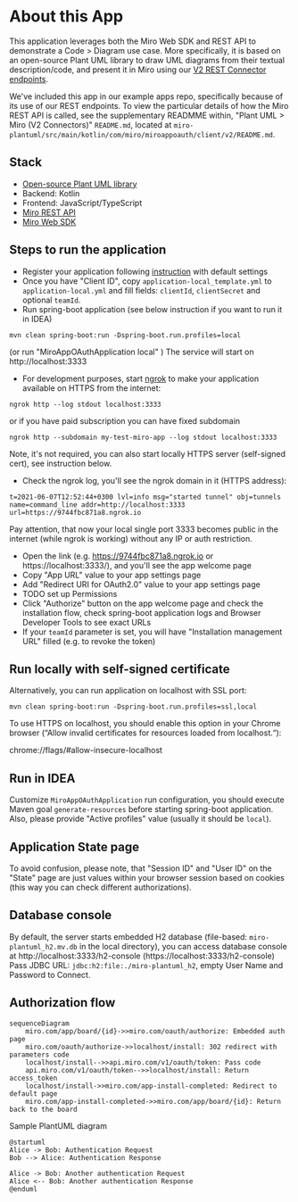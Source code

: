 
# About this App
This application leverages both the Miro Web SDK and REST API to demonstrate a Code > Diagram use case. More specifically, it is based on an open-source Plant UML library to draw UML diagrams from their textual description/code, and present it in Miro using our [V2 REST Connector endpoints](https://developers.miro.com/reference/create-connector). 

We've included this app in our example apps repo, specifically because of its use of our REST endpoints. To view the particular details of how the Miro REST API is called, see the supplementary READMME within, "Plant UML > Miro (V2 Connectors)" `README.md`, located at `miro-plantuml/src/main/kotlin/com/miro/miroappoauth/client/v2/README.md`.

## Stack
- [Open-source Plant UML library](http://plantuml.com)
- Backend: Kotlin
- Frontend: JavaScript/TypeScript
- [Miro REST API](https://developers.miro.com/reference/api-reference)
- [Miro Web SDK](https://developers.miro.com/docs/miro-web-sdk-introduction)

## Steps to run the application
- Register your application following [instruction](https://developers.miro.com/docs/getting-started)
  with default settings
- Once you have "Client ID", copy `application-local_template.yml` to `application-local.yml` and fill fields:
`clientId`, `clientSecret` and optional `teamId`.
- Run spring-boot application (see below instruction if you want to run it in IDEA)
```shell
mvn clean spring-boot:run -Dspring-boot.run.profiles=local
```
(or run "MiroAppOAuthApplication local" )
The service will start on http://localhost:3333
- For development purposes, start [ngrok](https://ngrok.com/product) to make your application available on HTTPS from the internet:
```shell
ngrok http --log stdout localhost:3333
```
or if you have paid subscription you can have fixed subdomain
```shell
ngrok http --subdomain my-test-miro-app --log stdout localhost:3333
```
Note, it's not required, you can also start locally HTTPS server (self-signed cert), see instruction below.
- Check the ngrok log, you'll see the ngrok domain in it (HTTPS address):
```
t=2021-06-07T12:52:44+0300 lvl=info msg="started tunnel" obj=tunnels name=command_line addr=http://localhost:3333 url=https://9744fbc871a8.ngrok.io
```
Pay attention, that now your local single port 3333 becomes public in the internet (while ngrok is working) 
without any IP or auth restriction.
* Open the link (e.g. https://9744fbc871a8.ngrok.io or https://localhost:3333/), and you'll see the app welcome page
* Copy "App URL" value to your app settings page
* Add "Redirect URI for OAuth2.0" value to your app settings page
* TODO set up Permissions
* Click "Authorize" button on the app welcome page and check the installation flow, check spring-boot application
logs and Browser Developer Tools to see exact URLs
* If your `teamId` parameter is set, you will have "Installation management URL" filled (e.g. to revoke the token)

## Run locally with self-signed certificate
Alternatively, you can run application on localhost with SSL port:
```shell
mvn clean spring-boot:run -Dspring-boot.run.profiles=ssl,local
```
To use HTTPS on localhost, you should enable this option in your Chrome browser
(“Allow invalid certificates for resources loaded from localhost.“):

chrome://flags/#allow-insecure-localhost

## Run in IDEA
Customize `MiroAppOAuthApplication` run configuration, you should execute Maven goal `generate-resources`
before starting spring-boot application. Also, please provide "Active profiles" value (usually it should be `local`).

## Application State page
To avoid confusion, please note, that "Session ID" and "User ID" on the "State" page are just values within your
browser session based on cookies (this way you can check different authorizations).

## Database console
By default, the server starts embedded H2 database (file-based: `miro-plantuml_h2.mv.db` in the local directory),
you can access database console at
http://localhost:3333/h2-console (https://localhost:3333/h2-console)
Pass JDBC URL: `jdbc:h2:file:./miro-plantuml_h2`, empty User Name and Password to Connect.

## Authorization flow
```mermaid
sequenceDiagram
    miro.com/app/board/{id}->>miro.com/oauth/authorize: Embedded auth page
    miro.com/oauth/authorize->>localhost/install: 302 redirect with parameters code
    localhost/install-->>api.miro.com/v1/oauth/token: Pass code
    api.miro.com/v1/oauth/token-->>localhost/install: Return access_token
    localhost/install->>miro.com/app-install-completed: Redirect to default page
    miro.com/app-install-completed->>miro.com/app/board/{id}: Return back to the board
```

Sample PlantUML diagram
```plantuml
@startuml
Alice -> Bob: Authentication Request
Bob --> Alice: Authentication Response

Alice -> Bob: Another authentication Request
Alice <-- Bob: Another authentication Response
@enduml
```
